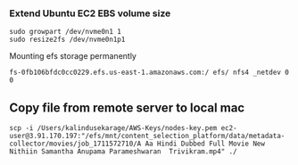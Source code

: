 ### Extend Ubuntu EC2 EBS volume size
```
sudo growpart /dev/nvme0n1 1
sudo resize2fs /dev/nvme0n1p1
```

Mounting efs storage permanently 
```
fs-0fb106bfdc0cc0229.efs.us-east-1.amazonaws.com:/ efs/ nfs4 _netdev 0 0
```

## Copy file from remote server to local mac
```
scp -i /Users/kalindusekarage/AWS-Keys/nodes-key.pem ec2-user@3.91.170.197:"/efs/mnt/content_selection_platform/data/metadata-collector/movies/job_1711572710/A Aa Hindi Dubbed Full Movie New  Nithiin Samantha Anupama Parameshwaran  Trivikram.mp4" ./
```
